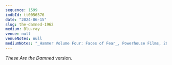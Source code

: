 ```yaml
---
sequence: 1599
imdbId: tt0056576
date: "2024-06-15"
slug: the-damned-1962
medium: Blu-ray
venue: null
venueNotes: null
mediumNotes: "_Hammer Volume Four: Faces of Fear_, Powerhouse Films, 2019"
---
```


_These Are the Damned_ version.

